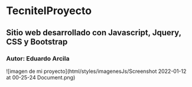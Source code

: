 # TecnitelProyecto
## Sitio web desarrollado con Javascript, Jquery, CSS y Bootstrap
 ### Autor: Eduardo Arcila
 ![imagen de mi proyecto](html/styles/imagenesJs/Screenshot 2022-01-12 at 00-25-24 Document.png)
